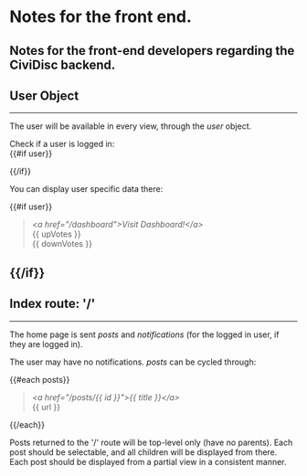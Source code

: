 # Notes for the front end.

Notes for the front-end developers regarding the CiviDisc backend.
---
## User Object
---
The user will be available in every view, through the _user_ object.  

Check if a user is logged in:  
{{#if user}}

{{/if}}

You can display user specific data there:  

{{#if user}}
>_<_a href="/dashboard">Visit Dashboard!</a_>_  
>{{ upVotes }}  
>{{ downVotes }}  

{{/if}}  
---
## Index route: '/'
---  
The home page is sent _posts_ and _notifications_ (for the logged in user, if they are logged in).  

The user may have no notifications.  _posts_ can be cycled through:

{{#each posts}}
>_<_a href="/posts/{{ id }}">{{ title }}</a_>_  
>{{ url }}    

{{/each}}

Posts returned to the '/' route will be top-level only (have no parents).  Each post should be selectable, and all children will be displayed from there.  
Each post should be displayed from a partial view in a consistent manner.
  


